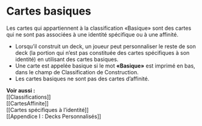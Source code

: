 # Cartes basiques
Les cartes qui appartiennent à la classification «Basique» sont des cartes qui ne sont pas associées à une identité spécifique ou à une affinité.
- Lorsqu’il construit un deck, un joueur peut personnaliser le reste de son deck (la portion qui n’est pas constituée des cartes spécifiques à son identité) en utilisant des cartes basiques.
- Une carte est appelée basique si le mot **«Basique»** est imprimé en bas, dans le champ de Classification de Construction.
- Les cartes basiques ne sont pas des cartes d’affinité.

**Voir aussi :**  
[[Classifications]]  
[[CartesAffinite]]  
[[Cartes spécifiques à l’identité]]  
[[Appendice I : Decks Personnalisés]]